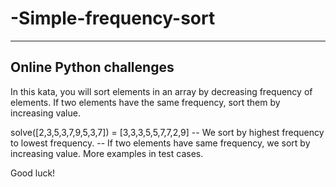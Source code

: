 # -Simple-frequency-sort
------------------------------------------------
Online Python challenges
------------------------------------------------

In this kata, you will sort elements in an array by decreasing frequency of elements. If two elements have the same frequency, sort them by increasing value.

solve([2,3,5,3,7,9,5,3,7]) = [3,3,3,5,5,7,7,2,9]
-- We sort by highest frequency to lowest frequency.
-- If two elements have same frequency, we sort by increasing value.
More examples in test cases.

Good luck!
